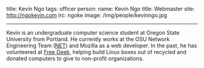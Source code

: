 title: Kevin Ngo
tags: officer
person:
    name: Kevin Ngo
    title: Webmaster
    site: http://ngokevin.com
    irc: ngoke
    image: /img/people/kevinngo.jpg

---

Kevin is an undergraduate computer science student at Oregon State University
from Portland. He currently works at the OSU Network Engineering Team
([NET][net]) and Mozilla as a web developer. In the past, he has volunteered at
[Free Geek][freegeek], helping build Linux boxes out of recycled and donated
computers to give to non-profit organizations.

[net]: http://oregonstate.edu/net
[freegeek]: http://freegeek.org
